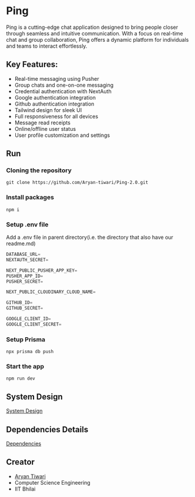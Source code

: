 # Ping

Ping is a cutting-edge chat application designed to bring people closer through seamless and intuitive communication. With a focus on real-time chat and group collaboration, Ping offers a dynamic platform for individuals and teams to interact effortlessly.

## Key Features:

- Real-time messaging using Pusher
- Group chats and one-on-one messaging
- Credential authentication with NextAuth
- Google authentication integration
- Github authentication integration
- Tailwind design for sleek UI
- Full responsiveness for all devices
- Message read receipts
- Online/offline user status
- User profile customization and settings


## Run

### Cloning the repository

```shell
git clone https://github.com/Aryan-tiwari/Ping-2.0.git
```

### Install packages

```shell
npm i
```

### Setup .env file

Add a .env file in parent directory(i.e. the directory that also have our readme.md)

```js
DATABASE_URL=
NEXTAUTH_SECRET=

NEXT_PUBLIC_PUSHER_APP_KEY=
PUSHER_APP_ID=
PUSHER_SECRET=

NEXT_PUBLIC_CLOUDINARY_CLOUD_NAME=

GITHUB_ID=
GITHUB_SECRET=

GOOGLE_CLIENT_ID=
GOOGLE_CLIENT_SECRET=
```

### Setup Prisma

```shell
npx prisma db push

```

### Start the app

```shell
npm run dev
```

## System Design
 [System Design](https://github.com/Aryan-tiwari/Ping-2.0/blob/master/.github/systemDesign.md)

## Dependencies Details
[Dependencies](https://github.com/Aryan-tiwari/Ping-2.0/blob/master/.github/dependencies.md)

 ## Creator
 - [Aryan Tiwari](https://github.com/Aryan-tiwari)
 - Computer Science Engineering
 - IIT Bhilai
